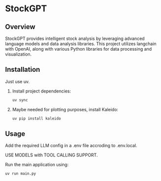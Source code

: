 # StockGPT

## Overview

StockGPT provides intelligent stock analysis by leveraging advanced language models and data analysis libraries. This project utilizes langchain with OpenAI, along with various Python libraries for data processing and visualization.

## Installation

Just use uv.

1. Install project dependencies:
   ```bash
   uv sync
   ```
2. Maybe needed for plotting purposes, install Kaleido:
   ```bash
   uv pip install kaleido
   ```

## Usage

Add the required LLM config in a .env file accroding to .env.local. 

USE MODELS with TOOL CALLING SUPPORT.

Run the main application using:
```bash
uv run main.py
```

